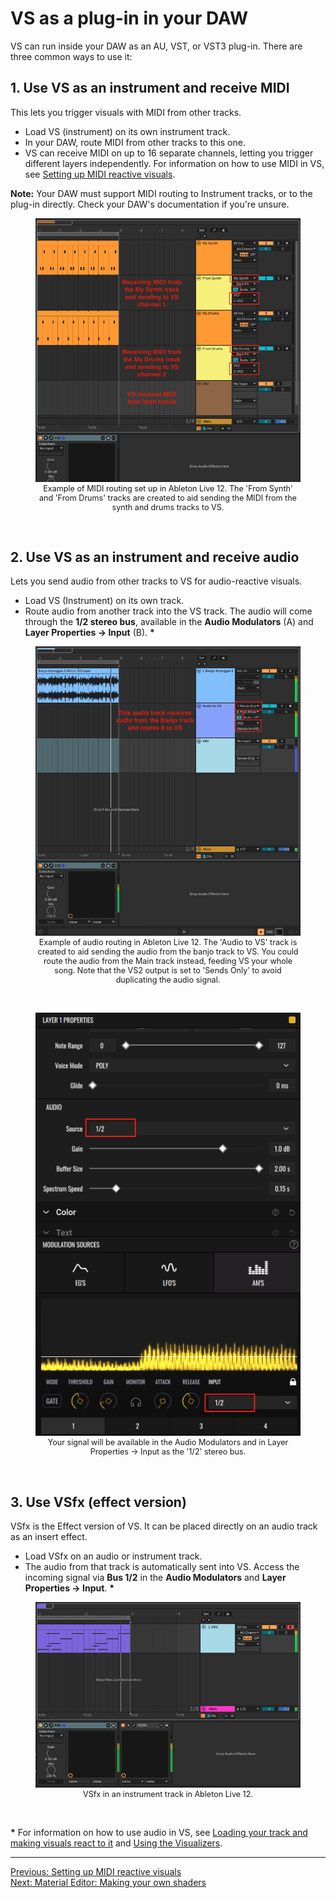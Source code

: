 # VS as a plug-in in your DAW

VS can run inside your DAW as an AU, VST, or VST3 plug-in. There are three common ways to use it:

## 1. Use VS as an instrument and receive MIDI

This lets you trigger visuals with MIDI from other tracks.

- Load VS (instrument) on its own instrument track.
- In your DAW, route MIDI from other tracks to this one.
- VS can receive MIDI on up to 16 separate channels, letting you trigger different layers independently. For information on how to use MIDI in VS, see [Setting up MIDI reactive visuals](midi-reactive-visuals).

**Note:** Your DAW must support MIDI routing to Instrument tracks, or to the plug-in directly. Check your DAW's documentation if you're unsure.

<div style="text-align: center;">
<figure style="text-align: center;">
  <img src="/vs/vs2/images/plugin-midi-route.png" alt="Routing MIDI to VS in Ableton Live 12" style="padding: 0px" />
  <figcaption style="font-size: 0.9em;">Example of MIDI routing set up in Ableton Live 12. The 'From Synth' and 'From Drums' tracks are created to aid sending the MIDI from the synth and drums tracks to VS.</figcaption>
</figure>
</div>
<br>

## 2. Use VS as an instrument and receive audio

Lets you send audio from other tracks to VS for audio-reactive visuals.

- Load VS (Instrument) on its own track.
- Route audio from another track into the VS track. The audio will come through the **1/2 stereo bus**, available in the **Audio Modulators** (A) and **Layer Properties → Input** (B). **\***

<div style="text-align: center;">
<figure style="text-align: center;">
  <img src="/vs/vs2/images/plugin-audio-route.png" alt="Routing audio to VS in Ableton Live 12" style="padding: 0px" />
  <figcaption style="font-size: 0.9em;">Example of audio routing in Ableton Live 12. The 'Audio to VS' track is created to aid sending the audio from the banjo track to VS. You could route the audio from the Main track instead, feeding VS your whole song. Note that the VS2 output is set to 'Sends Only' to avoid duplicating the audio signal.</figcaption>
</figure>
</div>
<br>

<div style="text-align: center;">
<figure style="text-align: center;">
  <img src="/vs/vs2/images/plugin-audio-route-input.png" alt="Routing audio to VS in Ableton Live 12" style="padding: 0px" />
  <figcaption style="font-size: 0.9em;">Your signal will be available in the Audio Modulators and in Layer Properties → Input as the '1/2' stereo bus.</figcaption>
</figure>
</div>
<br>

## 3. Use VSfx (effect version)

VSfx is the Effect version of VS. It can be placed directly on an audio track as an insert effect.

- Load VSfx on an audio or instrument track.
- The audio from that track is automatically sent into VS. Access the incoming signal via **Bus 1/2** in the **Audio Modulators** and **Layer Properties → Input**. **\***

<div style="text-align: center;">
<figure style="text-align: center;">
  <img src="/vs/vs2/images/plugin-vsfx.png" alt="Using VSfx in Ableton Live" style="padding: 0px" />
  <figcaption style="font-size: 0.9em;">VSfx in an instrument track in Ableton Live 12.</figcaption>
</figure>
</div>
<br>

**\*** For information on how to use audio in VS, see [Loading your track and making visuals react to it](audio-reactive-visuals) and [Using the Visualizers](visualizers).

---

[Previous: Setting up MIDI reactive visuals](midi-reactive-visuals)<br>
[Next: Material Editor: Making your own shaders](material-editor)
